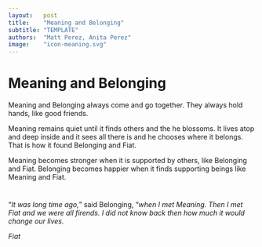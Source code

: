 ```yaml
---
layout:   post
title:    "Meaning and Belonging"
subtitle: "TEMPLATE"
authors:  "Matt Perez, Anita Perez"
image:    "icon-meaning.svg"
---
```


<div style='display:none; '>
 <p>Meaning is the shortest of five beings who live in a house called Foundation. It is also the one that stands higher. It is an introvert.</p>
 <p>Belonging is a friend of Meaning. It is an extrovert. It enjoys others, even when they disagree, becaujse Belonging learns a lot from their disagreements.</p>
</div>

<h1>Meaning and Belonging</h1>
 <p>Meaning and Belonging always come and go together. They always hold hands, like good friends.</p>
 <p>Meaning remains quiet until it finds others and the he blossoms. It lives atop and deep inside and it sees all there is and he chooses where it belongs. That is how it found Belonging and Fiat.</p>
 <p>Meaning becomes stronger when it is supported by others, like Belonging and Fiat. Belonging becomes happier when it finds supporting beings like Meaning and Fiat.</b>

<h1></h1>
 <p>&ldquo;<em>It was long time ago,</em>&rdquo; said Belonging, &ldquo;<em>when I met Meaning. Then I met Fiat and we were all firends. I did not know back then how much it would change our lives.</p>
 <p>Fiat</p>